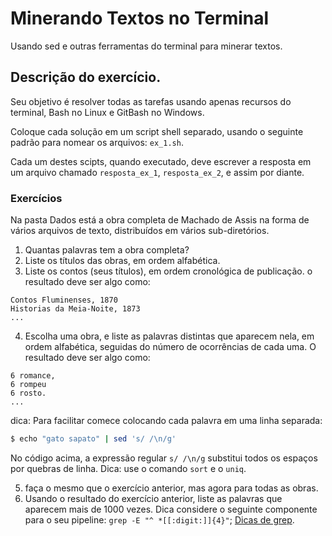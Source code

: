 # Minerando Textos no Terminal
Usando  sed e outras ferramentas do terminal para minerar textos.

## Descrição do exercício.
Seu objetivo é resolver todas as tarefas usando apenas recursos do terminal, Bash no Linux e GitBash no Windows. 

Coloque cada solução em um script shell separado, usando o seguinte padrão para nomear os arquivos: `ex_1.sh`.

Cada um destes scipts, quando executado, deve escrever a resposta em um arquivo chamado `resposta_ex_1`, `resposta_ex_2`, e assim por diante. 

### Exercícios
Na pasta Dados está a obra completa de Machado de Assis na forma de vários arquivos de texto, distribuídos em vários sub-diretórios.

1. Quantas palavras tem a obra completa?
2. Liste os títulos das obras, em ordem alfabética.
3. Liste os contos (seus títulos), em ordem cronológica de publicação. o resultado deve ser algo como:

```
Contos Fluminenses, 1870
Historias da Meia-Noite, 1873
...
```
4. Escolha uma obra, e liste as palavras distintas que aparecem nela, em ordem alfabética, seguidas do número de ocorrências de cada uma. O resultado deve ser algo como:

```
6 romance,
6 rompeu
6 rosto.
...
```
dica: Para facilitar comece colocando cada palavra em uma linha separada:
```bash
$ echo "gato sapato" | sed 's/ /\n/g'
```
No código acima, a expressão regular `s/ /\n/g` substitui todos os espaços por quebras de linha.
Dica: use o comando `sort` e o `uniq`.

5. faça o mesmo que o exercício anterior, mas agora para todas as obras.
6. Usando o resultado do exercício anterior, liste as palavras que aparecem mais de 1000 vezes. Dica considere o seguinte componente para o seu pipeline: `grep -E "^ *[[:digit:]]{4}"`; [Dicas de grep](https://github.com/fccoelho/introcomp/blob/main/conte%C3%BAdo/Introdu%C3%A7%C3%A3o%20%C3%A0%20programa%C3%A7%C3%A3o/GREP.md).
   

